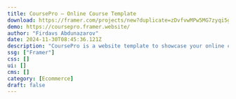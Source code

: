 ```yaml
---
title: CoursePro — Online Course Template
download: https://framer.com/projects/new?duplicate=zDvfvwMPw5MG7zyqi5ge&via=firdavsabdu&duplicateType=siteTemplate
demo: https://coursepro.framer.website/
author: "Firdavs Abdunazarov"
date: 2024-11-30T08:45:36.121Z
description: "CoursePro is a website template to showcase your online course and convert more visitors into students. The site comes with 5 unique pages, 3 CMS collections, and is dead-simple to customize. Level up your course page with CoursePro."
ssg: ["Framer"]
css: []
ui: []
cms: []
category: [Ecommerce]
draft: false
---
```

